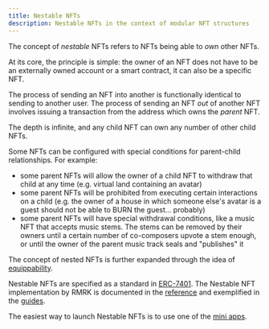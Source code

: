 ```yaml
---
title: Nestable NFTs
description: Nestable NFTs in the context of modular NFT structures 
---
```


The concept of _nestable_ NFTs refers to NFTs being able to _own_ other NFTs.

At its core, the principle is simple: the owner of an NFT does not have to be an
externally owned account or a smart contract, it can also be a specific NFT.

The process of sending an NFT into another is functionally identical to sending
to another user. The process of sending an NFT _out_ of another NFT involves
issuing a transaction from the address which owns the _parent_ NFT.

The depth is infinite, and any child NFT can own any number of other child NFTs.

Some NFTs can be configured with special conditions for parent-child
relationships. For example:

- some parent NFTs will allow the owner of a child NFT to withdraw that child at
  any time (e.g. virtual land containing an avatar)
- some parent NFTs will be prohibited from executing certain interactions on a
  child (e.g. the owner of a house in which someone else's avatar is a guest
  should not be able to BURN the guest... probably)
- some parent NFTs will have special withdrawal conditions, like a music NFT
  that accepts music stems. The stems can be removed by their owners until a
  certain number of co-composers upvote a stem enough, or until the owner of the
  parent music track seals and "publishes" it

The concept of nested NFTs is further expanded through the idea of
[equippability](/explanations/nft_legos/equipabble).

Nestable NFTs are specified as a standard in
[ERC-7401](https://eips.ethereum.org/EIPS/eip-7401). The Nestable NFT
implementation by RMRK is documented in the [reference](/reference/intro) and
exemplified in the [guides](/guides/intro).

The easiest way to launch Nestable NFTs is to use one of the [mini
apps](/explanations/minis).
